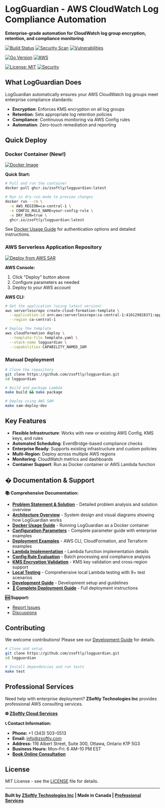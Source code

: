 # LogGuardian - AWS CloudWatch Log Compliance Automation

**Enterprise-grade automation for CloudWatch log group encryption, retention, and compliance monitoring**

<!-- Core Status Badges -->
[![Build Status](https://github.com/zsoftly/logguardian/workflows/CI/badge.svg)](https://github.com/zsoftly/logguardian/actions)
[![Security Scan](https://img.shields.io/badge/Security-GoSec%20%E2%9C%93-green.svg)](https://github.com/zsoftly/logguardian/actions)
[![Vulnerabilities](https://img.shields.io/badge/Vulnerabilities-0-brightgreen.svg)](https://github.com/zsoftly/logguardian/actions)

<!-- Technology & Platform -->
[![Go Version](https://img.shields.io/badge/Go-1.24-00ADD8.svg)](https://golang.org/)
[![AWS](https://img.shields.io/badge/AWS-CloudWatch-orange.svg)](https://aws.amazon.com/cloudwatch/)

<!-- Legal & Compliance -->
[![License: MIT](https://img.shields.io/badge/License-MIT-yellow.svg)](https://opensource.org/licenses/MIT)
[![Security](https://img.shields.io/badge/Security-Compliance-blue.svg)]()

## What LogGuardian Does

LogGuardian automatically ensures your AWS CloudWatch log groups meet enterprise compliance standards:

- **Encryption**: Enforces KMS encryption on all log groups
- **Retention**: Sets appropriate log retention policies  
- **Compliance**: Continuous monitoring via AWS Config rules
- **Automation**: Zero-touch remediation and reporting

## Quick Deploy

### Docker Container (New!)
[![Docker Image](https://img.shields.io/badge/Docker-ghcr.io-2496ED?style=for-the-badge&logo=docker)](https://github.com/zsoftly/logguardian/pkgs/container/logguardian)

**Quick Start:**
```bash
# Pull and run the container
docker pull ghcr.io/zsoftly/logguardian:latest

# Run in dry-run mode to preview changes
docker run --rm \
  -e AWS_REGION=ca-central-1 \
  -e CONFIG_RULE_NAME=your-config-rule \
  -e DRY_RUN=true \
  ghcr.io/zsoftly/logguardian:latest
```

See [Docker Usage Guide](docs/docker-usage.md) for authentication options and detailed instructions.

### AWS Serverless Application Repository
[![Deploy from AWS SAR](https://img.shields.io/badge/Deploy-AWS%20SAR-FF9900?style=for-the-badge&logo=amazon-aws)](https://serverlessrepo.aws.amazon.com/applications/ca-central-1/410129828371/LogGuardian)

**AWS Console:**
1. Click "Deploy" button above
2. Configure parameters as needed
3. Deploy to your AWS account

**AWS CLI:**
```bash
# Get the application (using latest version)
aws serverlessrepo create-cloud-formation-template \
  --application-id arn:aws:serverlessrepo:ca-central-1:410129828371:applications/LogGuardian \
  --region ca-central-1

# Deploy the template
aws cloudformation deploy \
  --template-file template.yaml \
  --stack-name logguardian \
  --capabilities CAPABILITY_NAMED_IAM
```

### Manual Deployment
```bash
# Clone the repository
git clone https://github.com/zsoftly/logguardian.git
cd logguardian

# Build and package Lambda
make build && make package

# Deploy using AWS SAM
make sam-deploy-dev
```

## Key Features

- **Flexible Infrastructure**: Works with new or existing AWS Config, KMS keys, and rules
- **Automated Scheduling**: EventBridge-based compliance checks
- **Enterprise Ready**: Supports existing infrastructure and custom policies
- **Multi-Region**: Deploy across multiple AWS regions
- **Monitoring**: CloudWatch metrics and dashboards
- **Container Support**: Run as Docker container or AWS Lambda function

## � Documentation & Support

**📚 Comprehensive Documentation:**
- **[Problem Statement & Solution](docs/problem-statement-solution.md)** - Detailed problem analysis and solution overview
- **[Architecture Overview](docs/architecture-overview.md)** - System design and visual diagrams showing how LogGuardian works
- **[Docker Usage Guide](docs/docker-usage.md)** - Running LogGuardian as a Docker container
- **[Configuration Parameters](docs/configuration-parameters.md)** - Complete parameter guide with enterprise examples
- **[Deployment Examples](docs/deployment-examples.md)** - AWS CLI, CloudFormation, and Terraform examples
- **[Lambda Implementation](docs/architecture-overview.md#lambda-function-)** - Lambda function implementation details
- **[Config Rule Evaluation](docs/config-rule-evaluation.md)** - Batch processing and compliance analysis
- **[KMS Encryption Validation](docs/kms-encryption-validation.md)** - KMS key validation and cross-region support
- **[Local Testing](docs/local-testing.md)** - Comprehensive local Lambda testing with 9+ test scenarios
- **[Development Guide](docs/development.md)** - Development setup and guidelines
- **[🚀 Complete Deployment Guide](DEPLOYMENT.md)** - Full deployment instructions

**🆘 Support:**
- [Report Issues](https://github.com/zsoftly/logguardian/issues)
- [Discussions](https://github.com/zsoftly/logguardian/discussions)

## Contributing

We welcome contributions! Please see our [Development Guide](docs/development.md) for details.

```bash
# Clone and setup
git clone https://github.com/zsoftly/logguardian.git
cd logguardian

# Install dependencies and run tests
make test
```

## Professional Services

Need help with enterprise deployment? **ZSoftly Technologies Inc** provides professional AWS consulting services.

**🌐 [ZSoftly Cloud Services](https://cloud.zsoftly.com/)**

**📞 Contact Information:**
- **Phone:** +1 (343) 503-0513
- **Email:** info@zsoftly.com
- **Address:** 116 Albert Street, Suite 300, Ottawa, Ontario K1P 5G3
- **Business Hours:** Mon–Fri: 6 AM–10 PM EST
- **[Book Online Consultation](https://cloud.zsoftly.com/)**

## License

MIT License - see the [LICENSE](LICENSE) file for details.

---

**Built by [ZSoftly Technologies Inc](https://zsoftly.com) | Made in Canada | [Professional Services](https://cloud.zsoftly.com/)**